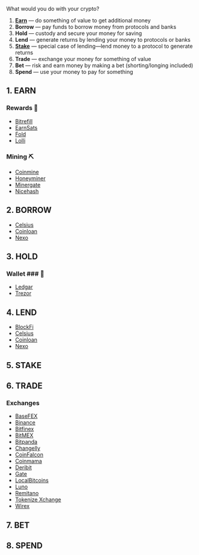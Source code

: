 What would you do with your crypto?

1. [**Earn**](#1-earn) — do something of value to get additional money
2. **Borrow** — pay funds to borrow money from protocols and banks
3. **Hold** — custody and secure your money for saving
4. **Lend** — generate returns by lending your money to protocols or banks
5. [**Stake**](#5-stake) — special case of lending—lend money to a protocol to generate returns
6. **Trade** — exchange your money for something of value
7. **Bet** — risk and earn money by making a bet (shorting/longing included)
8. **Spend** — use your money to pay for something

## 1. EARN ##
### Rewards :raised_hands:
- [Bitrefill](https://bit.ly/bit-refill) 
- [EarnSats](https://bit.ly/earn-sats)
- [Fold](https://bit.ly/fold-app) 
- [Lolli](https://bit.ly/get-lolli)

### Mining :pick:
- [Coinmine](https://coinmine.com)
- [Honeyminer](http://bit.ly/download-honeyminer)
- [Minergate](http://bit.ly/try-minergate)
- [Nicehash](http://bit.ly/try-nicehash)

## 2. BORROW ##
- [Celsius](http://bit.ly/celsius-app)
- [Coinloan](http://bit.ly/try-coinloan)
- [Nexo](http://bit.ly/try-nexo)

## 3. HOLD ##

### Wallet ### :purse:
- [Ledgar](https://www.ledgerwallet.com)
- [Trezor](https://trezor.io)


## 4. LEND ##
- [BlockFi](http://bit.ly/blockfi)
- [Celsius](http://bit.ly/celsius-app)
- [Coinloan](http://bit.ly/try-coinloan)
- [Nexo](http://bit.ly/try-nexo)

## 5. STAKE ##

## 6. TRADE ##
### Exchanges ###
- [BaseFEX](http://bit.ly/try-BaseFEX)
- [Binance](http://bit.ly/binance-crypto-exchange)
- [Bitfinex](http://bit.ly/try-bitfinex)
- [BitMEX](http://bit.ly/try-BitMEX)
- [Bitpanda](http://bit.ly/bitpanda-exchange)
- [Changelly](http://bit.ly/try-changelly)
- [CoinFalcon](http://bit.ly/coin-falcon)
- [Coinmama](http://bit.ly/try-coinmama)
- [Deribit](http://bit.ly/try-deribit)
- [Gate](http://bit.ly/gate-exchange)
- [LocalBitcoins](http://bit.ly/localbitcoinsdotcom)
- [Luno](http://bit.ly/try-luno)
- [Remitano](http://bit.ly/try-Remitano)
- [Tokenize Xchange](http://bit.ly/tokenize-xchange)
- [Wirex](http://bit.ly/try-wirexapp)

## 7. BET ##

## 8. SPEND ##


